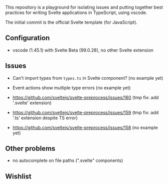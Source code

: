 This repository is a playground for isolating issues and putting together best practices for writing Svelte applications in TypeScript, using vscode.

The initial commit is the official Svelte template (for JavaScript).

## Configuration

- vscode (1.45.1) with Svelte Beta (99.0.28), no other Svelte extension

## Issues

- Can't import types from `types.ts` in Svelte component? (no example yet)
- Event actions show multiple type errors (no example yet)

- https://github.com/sveltejs/svelte-preprocess/issues/160 (tmp fix: add '.svelte' extension)
- https://github.com/sveltejs/svelte-preprocess/issues/159 (tmp fix: add '.ts' extension despite TS error)
- https://github.com/sveltejs/svelte-preprocess/issues/158 (no example yet)

## Other problems

- no autocomplete on file paths (".svelte" components)

## Wishlist

